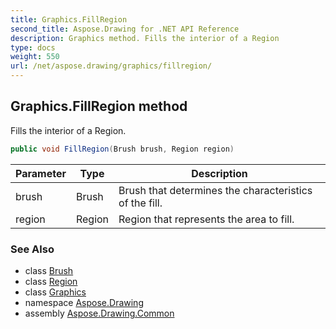 ```yaml
---
title: Graphics.FillRegion
second_title: Aspose.Drawing for .NET API Reference
description: Graphics method. Fills the interior of a Region
type: docs
weight: 550
url: /net/aspose.drawing/graphics/fillregion/
---
```

## Graphics.FillRegion method

Fills the interior of a Region.

```csharp
public void FillRegion(Brush brush, Region region)
```

| Parameter | Type | Description |
| --- | --- | --- |
| brush | Brush | Brush that determines the characteristics of the fill. |
| region | Region | Region that represents the area to fill. |

### See Also

* class [Brush](../../brush/)
* class [Region](../../region/)
* class [Graphics](../)
* namespace [Aspose.Drawing](../../graphics/)
* assembly [Aspose.Drawing.Common](../../../)


